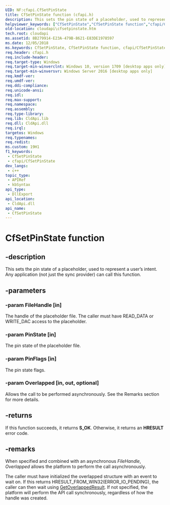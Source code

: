 ```yaml
---
UID: NF:cfapi.CfSetPinState
title: CfSetPinState function (cfapi.h)
description: This sets the pin state of a placeholder, used to represent a user’s intent. Any application (not just the sync provider) can call this function.
helpviewer_keywords: ["CfSetPinState","CfSetPinState function","cfapi/CfSetPinState","cloudApi.cfsetpinstate"]
old-location: cloudapi\cfsetpinstate.htm
tech.root: cloudapi
ms.assetid: 8B279914-E23A-479B-8621-E83DE1978597
ms.date: 12/05/2018
ms.keywords: CfSetPinState, CfSetPinState function, cfapi/CfSetPinState, cloudApi.cfsetpinstate
req.header: cfapi.h
req.include-header: 
req.target-type: Windows
req.target-min-winverclnt: Windows 10, version 1709 [desktop apps only]
req.target-min-winversvr: Windows Server 2016 [desktop apps only]
req.kmdf-ver: 
req.umdf-ver: 
req.ddi-compliance: 
req.unicode-ansi: 
req.idl: 
req.max-support: 
req.namespace: 
req.assembly: 
req.type-library: 
req.lib: CldApi.lib
req.dll: CldApi.dll
req.irql: 
targetos: Windows
req.typenames: 
req.redist: 
ms.custom: 19H1
f1_keywords:
 - CfSetPinState
 - cfapi/CfSetPinState
dev_langs:
 - c++
topic_type:
 - APIRef
 - kbSyntax
api_type:
 - DllExport
api_location:
 - CldApi.dll
api_name:
 - CfSetPinState
---
```


# CfSetPinState function


## -description

This sets the pin state of a placeholder, used to represent a user’s intent.  Any application (not just the sync provider) can call this function.

## -parameters

### -param FileHandle [in]

The handle of the placeholder file. The caller must have READ_DATA or WRITE_DAC access to the placeholder.

### -param PinState [in]

The pin state of the placeholder file.

### -param PinFlags [in]

The pin state flags.

### -param Overlapped [in, out, optional]

Allows the call to be performed asynchronously. See the Remarks section for more details.

## -returns

If this function succeeds, it returns <b>S_OK</b>. Otherwise, it returns an <b>HRESULT</b> error code.

## -remarks

When specified and combined with an asynchronous <i>FileHandle</i>, <i>Overlapped</i> allows the platform to perform the call asynchronously.  

The caller must have initialized the overlapped structure with an event to wait on. If this returns HRESULT_FROM_WIN32(ERROR_IO_PENDING), the caller can then wait using <a href="/windows/desktop/api/ioapiset/nf-ioapiset-getoverlappedresult">GetOverlappedResult</a>. If not specified, the platform will perform the API call synchronously, regardless of how the handle was created.